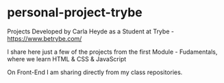 # personal-project-trybe
Projects Developed by Carla Heyde as a Student at Trybe - https://www.betrybe.com/

I share here just a few of the projects from the first Module - Fudamentals, where we learn HTML & CSS & JavaScript

On Front-End I am sharing directly from my class repositories.
